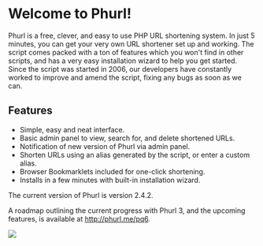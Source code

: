 # Welcome to Phurl! #
Phurl is a free, clever, and easy to use PHP URL shortening system. In just 5 minutes, you can get your very own URL shortener set up and working. The script comes packed with a ton of features which you won't find in other scripts, and has a very easy installation wizard to help you get started. Since the script was started in 2006, our developers have constantly worked to improve and amend the script, fixing any bugs as soon as we can.

## Features ##
  * Simple, easy and neat interface.
  * Basic admin panel to view, search for, and delete shortened URLs.
  * Notification of new version of Phurl via admin panel.
  * Shorten URLs using an alias generated by the script, or enter a custom alias.
  * Browser Bookmarklets included for one-click shortening.
  * Installs in a few minutes with built-in installation wizard.

The current version of Phurl is version 2.4.2.

A roadmap outlining the current progress with Phurl 3, and the upcoming features, is available at http://phurl.me/pq6.


[![](https://www.paypal.com/en_US/GB/i/btn/btn_donateCC_LG.gif)](https://www.paypal.com/cgi-bin/webscr?cmd=_s-xclick&hosted_button_id=8KBHKA8AZHKKQ)